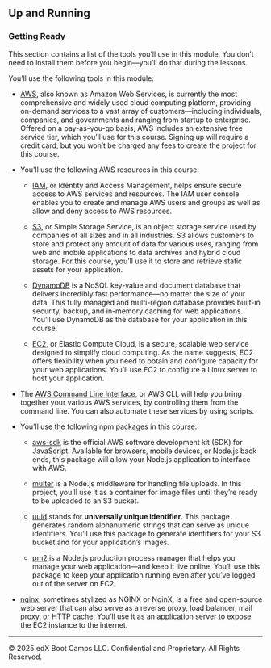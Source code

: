 ## Up and Running

### Getting Ready

This section contains a list of the tools you’ll use in this module. You don’t need to install them before you begin&mdash;you’ll do that during the lessons.

You’ll use the following tools in this module:

* [AWS](https://aws.amazon.com/), also known as Amazon Web Services, is currently the most comprehensive and widely used cloud computing platform, providing on-demand services to a vast array of customers&mdash;including individuals, companies, and governments and ranging from startup to enterprise. Offered on a pay-as-you-go basis, AWS includes an extensive free service tier, which you’ll use for this course. Signing up will require a credit card, but you won’t be charged any fees to create the project for this course.

* You’ll use the following AWS resources in this course:

  * [IAM](https://aws.amazon.com/iam/), or Identity and Access Management, helps ensure secure access to AWS services and resources. The IAM user console enables you to create and manage AWS users and groups as well as allow and deny access to AWS resources.

  * [S3](https://aws.amazon.com/s3/), or Simple Storage Service, is an object storage service used by companies of all sizes and in all industries. S3 allows customers to store and protect any amount of data for various uses, ranging from web and mobile applications to data archives and hybrid cloud storage. For this course, you’ll use it to store and retrieve static assets for your application.

  * [DynamoDB](https://aws.amazon.com/dynamodb/) is a NoSQL key-value and document database that delivers incredibly fast performance&mdash;no matter the size of your data. This fully managed and multi-region database provides built-in security, backup, and in-memory caching for web applications. You’ll use DynamoDB as the database for your application in this course.

  * [EC2](https://aws.amazon.com/ec2/), or Elastic Compute Cloud, is a secure, scalable web service designed to simplify cloud computing. As the name suggests, EC2 offers flexibility when you need to obtain and configure capacity for your web applications. You’ll use EC2 to configure a Linux server to host your application.

* The [AWS Command Line Interface](https://aws.amazon.com/cli/), or AWS CLI, will help you bring together your various AWS services, by controlling them from the command line. You can also automate these services by using scripts.

* You’ll use the following npm packages in this course:

  * [aws-sdk](https://www.npmjs.com/package/aws-sdk) is the official AWS software development kit (SDK) for JavaScript. Available for browsers, mobile devices, or Node.js back ends, this package will allow your Node.js application to interface with AWS.

  * [multer](https://www.npmjs.com/package/multer) is a Node.js middleware for handling file uploads. In this project, you’ll use it as a container for image files until they’re ready to be uploaded to an S3 bucket.

  * [uuid](https://www.npmjs.com/package/uuid) stands for **universally unique identifier**. This package generates random alphanumeric strings that can serve as unique identifiers. You’ll use this package to generate identifiers for your S3 bucket and for your application’s images.

  * [pm2](https://www.npmjs.com/package/pm2) is a Node.js production process manager that helps you manage your web application&mdash;and keep it live online. You’ll use this package to keep your application running even after you’ve logged out of the server on EC2.

* [nginx](https://www.nginx.com/), sometimes stylized as NGINX or NginX, is a free and open-source web server that can also serve as a reverse proxy, load balancer, mail proxy, or HTTP cache. You’ll use it as an application server to expose the EC2 instance to the internet.

---

© 2025 edX Boot Camps LLC. Confidential and Proprietary. All Rights Reserved.
